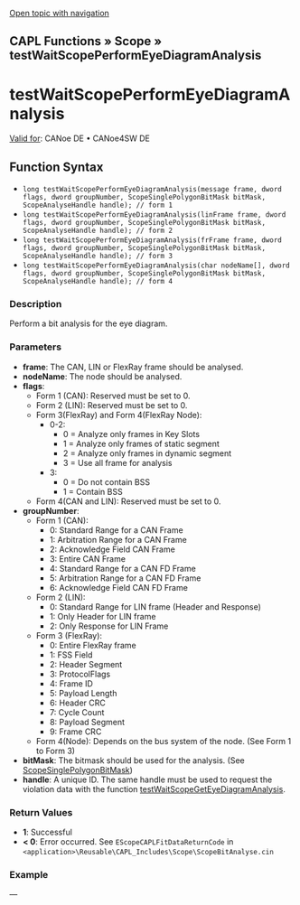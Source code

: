 [Open topic with navigation](../../../../../CANoeDEFamily.htm#Topics/CAPLFunctions/Test/Functions/CAPLFunctionTestWaitScopePerformEyeDiagramAnalysis.md)

## CAPL Functions » Scope » testWaitScopePerformEyeDiagramAnalysis

# testWaitScopePerformEyeDiagramAnalysis

[Valid for](../../../Shared/FeatureAvailability.md): CANoe DE • CANoe4SW DE

## Function Syntax

- `long testWaitScopePerformEyeDiagramAnalysis(message frame, dword flags, dword groupNumber, ScopeSinglePolygonBitMask bitMask, ScopeAnalyseHandle handle); // form 1`
- `long testWaitScopePerformEyeDiagramAnalysis(linFrame frame, dword flags, dword groupNumber, ScopeSinglePolygonBitMask bitMask, ScopeAnalyseHandle handle); // form 2`
- `long testWaitScopePerformEyeDiagramAnalysis(frFrame frame, dword flags, dword groupNumber, ScopeSinglePolygonBitMask bitMask, ScopeAnalyseHandle handle); // form 3`
- `long testWaitScopePerformEyeDiagramAnalysis(char nodeName[], dword flags, dword groupNumber, ScopeSinglePolygonBitMask bitMask, ScopeAnalyseHandle handle); // form 4`

### Description

Perform a bit analysis for the eye diagram.

### Parameters

- **frame**: The CAN, LIN or FlexRay frame should be analysed.
- **nodeName**: The node should be analysed.
- **flags**:
  - Form 1 (CAN): Reserved must be set to 0.
  - Form 2 (LIN): Reserved must be set to 0.
  - Form 3(FlexRay) and Form 4(FlexRay Node):
    - 0-2:
      - 0 = Analyze only frames in Key Slots
      - 1 = Analyze only frames of static segment
      - 2 = Analyze only frames in dynamic segment
      - 3 = Use all frame for analysis
    - 3:
      - 0 = Do not contain BSS
      - 1 = Contain BSS
  - Form 4(CAN and LIN): Reserved must be set to 0.
- **groupNumber**:
  - Form 1 (CAN):
    - 0: Standard Range for a CAN Frame
    - 1: Arbitration Range for a CAN Frame
    - 2: Acknowledge Field CAN Frame
    - 3: Entire CAN Frame
    - 4: Standard Range for a CAN FD Frame
    - 5: Arbitration Range for a CAN FD Frame
    - 6: Acknowledge Field CAN FD Frame
  - Form 2 (LIN):
    - 0: Standard Range for LIN frame (Header and Response)
    - 1: Only Header for LIN frame
    - 2: Only Response for LIN Frame
  - Form 3 (FlexRay):
    - 0: Entire FlexRay frame
    - 1: FSS Field
    - 2: Header Segment
    - 3: ProtocolFlags
    - 4: Frame ID
    - 5: Payload Length
    - 6: Header CRC
    - 7: Cycle Count
    - 8: Payload Segment
    - 9: Frame CRC
  - Form 4(Node): Depends on the bus system of the node. (See Form 1 to Form 3)
- **bitMask**: The bitmask should be used for the analysis. (See [ScopeSinglePolygonBitMask](../../Scope/Classes/CAPLFunctionScopeSinglePolygonBitMask.md))
- **handle**: A unique ID. The same handle must be used to request the violation data with the function [testWaitScopeGetEyeDiagramAnalysis](CAPLfunctionTestWaitScopeGetEyeDiagramAnalysis.md).

### Return Values

- **1**: Successful
- **< 0**: Error occurred. See `EScopeCAPLFitDataReturnCode` in `<application>\Reusable\CAPL_Includes\Scope\ScopeBitAnalyse.cin`

### Example

—
